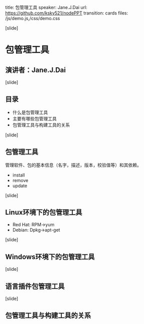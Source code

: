 title: 包管理工具
speaker: Jane.J.Dai
url: https://github.com/ksky521/nodePPT
transition: cards
files: /js/demo.js,/css/demo.css

[slide]

# 包管理工具
## 演讲者：Jane.J.Dai

[slide]
## 目录
* 什么是包管理工具
* 主要有哪些包管理工具
* 包管理工具与构建工具的关系

[slide]
## 包管理工具
管理软件、包的基本信息（名字，描述，版本，校验值等）和其依赖。
* install
* remove
* update

[slide]
## Linux环境下的包管理工具
* Red Hat: RPM->yum
* Debian: Dpkg->apt-get

[slide]
## Windows环境下的包管理工具

[slide]
## 语言插件包管理工具

[slide]
## 包管理工具与构建工具的关系
